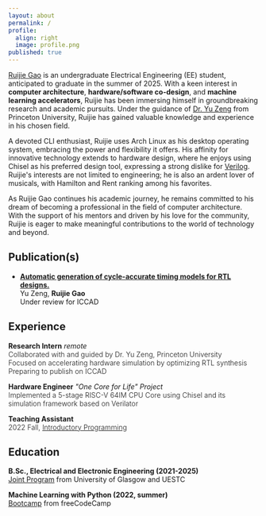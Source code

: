 ```yaml
---
layout: about
permalink: /
profile:
  align: right
  image: profile.png
published: true
---
```


[Ruijie Gao](.) is an undergraduate Electrical Engineering (EE) student, anticipated to graduate in the summer of 2025. With a keen interest in **computer architecture**, **hardware/software co-design**, and **machine learning accelerators**, Ruijie has been immersing himself in groundbreaking research and academic pursuits. Under the guidance of [Dr. Yu Zeng](https://yuzeng2333.github.io) from Princeton University, Ruijie has gained valuable knowledge and experience in his chosen field.

A devoted CLI enthusiast, Ruijie uses Arch Linux as his desktop operating system, embracing the power and flexibility it offers. His affinity for innovative technology extends to hardware design, where he enjoys using Chisel as his preferred design tool, expressing a strong dislike for [Verilog](http://danluu.com/why-hardware-development-is-hard/). Ruijie's interests are not limited to engineering; he is also an ardent lover of musicals, with Hamilton and Rent ranking among his favorites.

As Ruijie Gao continues his academic journey, he remains committed to his dream of becoming a professional in the field of computer architecture. With the support of his mentors and driven by his love for the community, Ruijie is eager to make meaningful contributions to the world of technology and beyond.

## Publication(s)
- <u><b>Automatic generation of cycle-accurate timing models for RTL designs.</b></u>   
  Yu Zeng, **Ruijie Gao**       
  Under review for ICCAD


## Experience
**Research Intern** _remote_   
<span style="font-weight: 300">Collaborated with and guided by Dr. Yu Zeng, Princeton University    
Focused on accelerating hardware simulation by optimizing RTL synthesis        
Preparing to publish on ICCAD </span>

**Hardware Engineer** _"One Core for Life" Project_          
<span style="font-weight: 300">Implemented a 5-stage RISC-V 64IM CPU Core using Chisel and its simulation framework based on Verilator    </span>

**Teaching Assistant**                
<span style="font-weight: 300">2022 Fall, [Introductory Programming](https://www.gla.ac.uk/coursecatalogue/course/?code=UESTC1005)   </span>


## Education
**B.Sc., Electrical and Electronic Engineering (2021-2025)**     
[Joint Program](https://www.gla.ac.uk/undergraduate/degrees/electronicselectricaluestc/) from University of Glasgow and UESTC     


**Machine Learning with Python (2022, summer)**           
[Bootcamp](https://www.freecodecamp.org/learn/machine-learning-with-python/) from freeCodeCamp




